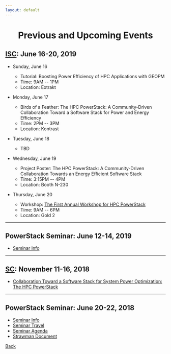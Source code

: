 ```yaml
---
layout: default
---
```

<h1 align="center">Previous and Upcoming Events</h1>

## [ISC](https://isc-hpc.com): June 16-20, 2019

* Sunday, June 16
    * Tutorial: Boosting Power Efficiency of HPC Applications with GEOPM
    * Time: 9AM -- 1PM
    * Location: Extrakt

* Monday, June 17
    * Birds of a Feather: The HPC PowerStack: A Community-Driven Collaboration Toward a Software Stack for Power and Energy Efficiency
    * Time: 2PM -- 3PM
    * Location: Kontrast

* Tuesday, June 18
    * TBD

* Wednesday, June 19
    * Project Poster: The HPC PowerStack: A Community-Driven Collaboration Towards an Energy Efficient Software Stack
    * Time: 3:15PM -- 4PM
    * Location: Booth N-230

* Thursday, June 20
    * Workshop: [The First Annual Workshop for HPC PowerStack](http://powerstack.lrr.in.tum.de/isc19.html)
    * Time: 9AM -- 6PM
    * Location: Gold 2

---

## PowerStack Seminar: June 12-14, 2019
* [Seminar Info](http://powerstack.lrr.in.tum.de/seminar.html)

---

## [SC](https://sc18.supercomputing.org/): November 11-16, 2018
* [Collaboration Toward a Software Stack for System Power Optimization: The HPC PowerStack](https://sc18.supercomputing.org/presentation/?id=bof217&sess=sess450)

---

## PowerStack Seminar: June 20-22, 2018
* [Seminar Info](http://powerstack.lrr.in.tum.de/raitenhaslach.html)
* [Seminar Travel](http://powerstack.lrr.in.tum.de/travel.html)
* [Seminar Agenda](http://powerstack.lrr.in.tum.de/agenda.html)
* [Strawman Document](https://powerstack.lrr.in.tum.de/strawman.pdf)


[Back](./)
